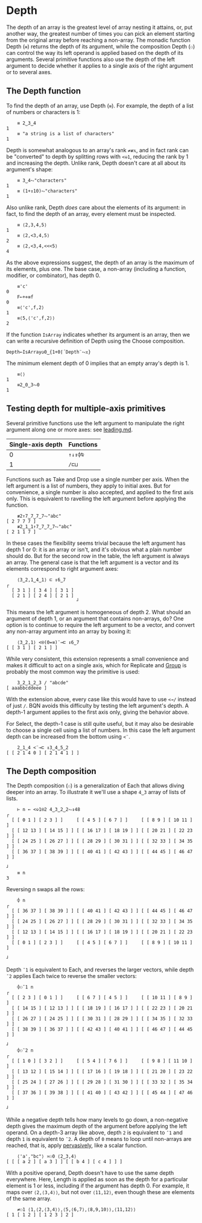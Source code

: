 # Depth

The depth of an array is the greatest level of array nesting it attains, or, put another way, the greatest number of times you can pick an element starting from the original array before reaching a non-array. The monadic function Depth (`≡`) returns the depth of its argument, while the composition Depth (`⚇`) can control the way its left operand is applied based on the depth of its arguments. Several primitive functions also use the depth of the left argument to decide whether it applies to a single axis of the right argument or to several axes.

## The Depth function

To find the depth of an array, use Depth (`≡`). For example, the depth of a list of numbers or characters is 1:

        ≡ 2‿3‿4
    1
        ≡ "a string is a list of characters"
    1

Depth is somewhat analogous to an array's rank `≠≢𝕩`, and in fact rank can be "converted" to depth by splitting rows with `<⎉1`, reducing the rank by 1 and increasing the depth. Unlike rank, Depth doesn't care at all about its argument's shape:

        ≡ 3‿4⥊"characters"
    1
        ≡ (1+↕10)⥊"characters"
    1

Also unlike rank, Depth *does* care about the elements of its argument: in fact, to find the depth of an array, every element must be inspected.

        ≡ ⟨2,3,4,5⟩
    1
        ≡ ⟨2,<3,4,5⟩
    2
        ≡ ⟨2,<3,4,<<<5⟩
    4

As the above expressions suggest, the depth of an array is the maximum of its elements, plus one. The base case, a non-array (including a function, modifier, or combinator), has depth 0.

        ≡'c'
    0
        F←+⋄≡f
    0
        ≡⟨'c',f,2⟩
    1
        ≡⟨5,⟨'c',f,2⟩⟩
    2

If the function `IsArray` indicates whether its argument is an array, then we can write a recursive definition of Depth using the Choose composition.

    Depth←IsArray◶0‿{1+0⌈´Depth¨⥊𝕩}

The minimum element depth of 0 implies that an empty array's depth is 1.

        ≡⟨⟩
    1
        ≡2‿0‿3⥊0
    1

## Testing depth for multiple-axis primitives

Several primitive functions use the left argument to manipulate the right argument along one or more axes: see [leading.md](leading.md).

| Single-axis depth | Functions
|-------------------|----------
| 0                 | `↑↓↕⌽⍉`
| 1                 | `/⊏⊔`

Functions such as Take and Drop use a single number per axis. When the left argument is a list of numbers, they apply to initial axes. But for convenience, a single number is also accepted, and applied to the first axis only. This is equivalent to ravelling the left argument before applying the function.

        ≢2↑7‿7‿7‿7⥊"abc"
    [ 2 7 7 7 ]
        ≢2‿1‿1↑7‿7‿7‿7⥊"abc"
    [ 2 1 1 7 ]

In these cases the flexibility seems trivial because the left argument has depth 1 or 0: it is an array or isn't, and it's obvious what a plain number should do. But for the second row in the table, the left argument is always an array. The general case is that the left argument is a vector and its elements correspond to right argument axes:

        ⟨3‿2,1‿4‿1⟩ ⊏ ↕6‿7
    ┌
      [ 3 1 ] [ 3 4 ] [ 3 1 ]
      [ 2 1 ] [ 2 4 ] [ 2 1 ]
                              ┘

This means the left argument is homogeneous of depth 2. What should an argument of depth 1, or an argument that contains non-arrays, do? One option is to continue to require the left argument to be a vector, and convert any non-array argument into an array by boxing it:

        ⟨3‿2,1⟩ <⍟(0=≡)¨⊸⊏ ↕6‿7
    [ [ 3 1 ] [ 2 1 ] ]

While very consistent, this extension represents a small convenience and makes it difficult to act on a single axis, which for Replicate and [Group](group.md) is probably the most common way the primitive is used:

        3‿2‿1‿2‿3 / "abcde"
    [ aaabbcddeee ]

With the extension above, every case like this would have to use `<⊸/` instead of just `/`. BQN avoids this difficulty by testing the left argument's depth. A depth-1 argument applies to the first axis only, giving the behavior above.

For Select, the depth-1 case is still quite useful, but it may also be desirable to choose a single cell using a list of numbers. In this case the left argument depth can be increased from the bottom using `<¨`.

        2‿1‿4 <¨⊸⊏ ↕3‿4‿5‿2
    [ [ 2 1 4 0 ] [ 2 1 4 1 ] ]

## The Depth composition

The Depth composition (`⚇`) is a generalization of Each that allows diving deeper into an array. To illustrate it we'll use a shape `4‿3` array of lists of lists.

        ⊢ n ← <⎉1⍟2 4‿3‿2‿2⥊↕48
    ┌
      [ [ 0 1 ] [ 2 3 ] ]     [ [ 4 5 ] [ 6 7 ] ]     [ [ 8 9 ] [ 10 11 ] ]
      [ [ 12 13 ] [ 14 15 ] ] [ [ 16 17 ] [ 18 19 ] ] [ [ 20 21 ] [ 22 23 ] ]
      [ [ 24 25 ] [ 26 27 ] ] [ [ 28 29 ] [ 30 31 ] ] [ [ 32 33 ] [ 34 35 ] ]
      [ [ 36 37 ] [ 38 39 ] ] [ [ 40 41 ] [ 42 43 ] ] [ [ 44 45 ] [ 46 47 ] ]
                                                                              ┘
        ≡ n
    3

Reversing n swaps all the rows:

        ⌽ n
    ┌
      [ [ 36 37 ] [ 38 39 ] ] [ [ 40 41 ] [ 42 43 ] ] [ [ 44 45 ] [ 46 47 ] ]
      [ [ 24 25 ] [ 26 27 ] ] [ [ 28 29 ] [ 30 31 ] ] [ [ 32 33 ] [ 34 35 ] ]
      [ [ 12 13 ] [ 14 15 ] ] [ [ 16 17 ] [ 18 19 ] ] [ [ 20 21 ] [ 22 23 ] ]
      [ [ 0 1 ] [ 2 3 ] ]     [ [ 4 5 ] [ 6 7 ] ]     [ [ 8 9 ] [ 10 11 ] ]
                                                                              ┘

Depth `¯1` is equivalent to Each, and reverses the larger vectors, while depth `¯2` applies Each twice to reverse the smaller vectors:

        ⌽⚇¯1 n
    ┌
      [ [ 2 3 ] [ 0 1 ] ]     [ [ 6 7 ] [ 4 5 ] ]     [ [ 10 11 ] [ 8 9 ] ]
      [ [ 14 15 ] [ 12 13 ] ] [ [ 18 19 ] [ 16 17 ] ] [ [ 22 23 ] [ 20 21 ] ]
      [ [ 26 27 ] [ 24 25 ] ] [ [ 30 31 ] [ 28 29 ] ] [ [ 34 35 ] [ 32 33 ] ]
      [ [ 38 39 ] [ 36 37 ] ] [ [ 42 43 ] [ 40 41 ] ] [ [ 46 47 ] [ 44 45 ] ]
                                                                              ┘
        ⌽⚇¯2 n
    ┌
      [ [ 1 0 ] [ 3 2 ] ]     [ [ 5 4 ] [ 7 6 ] ]     [ [ 9 8 ] [ 11 10 ] ]
      [ [ 13 12 ] [ 15 14 ] ] [ [ 17 16 ] [ 19 18 ] ] [ [ 21 20 ] [ 23 22 ] ]
      [ [ 25 24 ] [ 27 26 ] ] [ [ 29 28 ] [ 31 30 ] ] [ [ 33 32 ] [ 35 34 ] ]
      [ [ 37 36 ] [ 39 38 ] ] [ [ 41 40 ] [ 43 42 ] ] [ [ 45 44 ] [ 47 46 ] ]
                                                                              ┘

While a negative depth tells how many levels to go down, a non-negative depth gives the maximum depth of the argument before applying the left operand. On a depth-3 array like above, depth `2` is equivalent to `¯1` and depth `1` is equivalent to `¯2`. A depth of `0` means to loop until non-arrays are reached, that is, apply [pervasively](https://aplwiki.com/wiki/Pervasion), like a scalar function.

        ⟨'a',"bc"⟩ ≍⚇0 ⟨2‿3,4⟩
    [ [ [ a 2 ] [ a 3 ] ] [ [ b 4 ] [ c 4 ] ] ]

With a positive operand, Depth doesn't have to use the same depth everywhere. Here, Length is applied as soon as the depth for a particular element is 1 or less, including if the argument has depth 0. For example, it maps over `⟨2,⟨3,4⟩⟩`, but not over `⟨11,12⟩`, even though these are elements of the same array.

        ≠⚇1 ⟨1,⟨2,⟨3,4⟩⟩,⟨5,⟨6,7⟩,⟨8,9,10⟩⟩,⟨11,12⟩⟩
    [ 1 [ 1 2 ] [ 1 2 3 ] 2 ]
